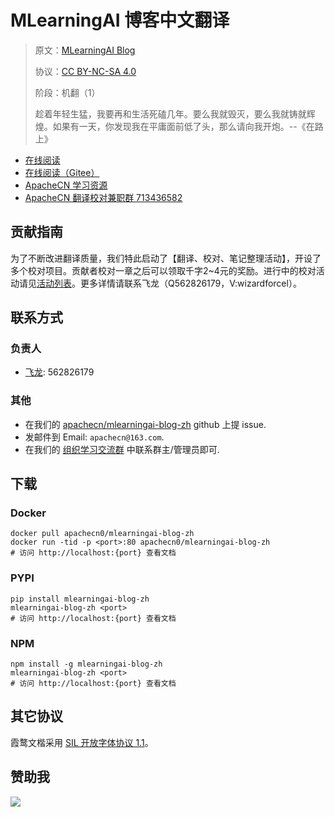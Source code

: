 <!--
    需要填充的占位符：
    
    README.md
    
        MLearningAI 博客中文翻译：文档中文名
        MLearningAI Blog：文档英文名
        https://medium.com/mlearning-ai/：文档原始链接
        mlai：域名前缀
        飞龙：负责人名称
        wizardforcel：负责人 Github 用户名
        562826179：负责人 QQ
        mlearningai-blog-zh：ApacheCN 的 Github 仓库名称
        mlearningai-blog-zh：DockerHub 仓库名称
        mlearningai-blog-zh：PYPI 包名称
        mlearningai-blog-zh：NPM 包名称
    
    CNAME
    
        mlai：域名前缀

    index.html
    
        MLearningAI 博客中文翻译：文档中文名
        rgba(0, 148, 202, 1)：显示颜色
        mlearningai-blog-zh：ApacheCN 的 Github 仓库名称

    asset/docsify-apachecn-footer.js
    
        mlearningai-blog-zh：ApacheCN 的 Github 仓库名称
-->

# MLearningAI 博客中文翻译

> 原文：[MLearningAI Blog](https://medium.com/mlearning-ai/)
> 
> 协议：[CC BY-NC-SA 4.0](http://creativecommons.org/licenses/by-nc-sa/4.0/)
> 
> 阶段：机翻（1）
> 
> 趁着年轻生猛，我要再和生活死磕几年。要么我就毁灭，要么我就铸就辉煌。如果有一天，你发现我在平庸面前低了头，那么请向我开炮。--《在路上》

* [在线阅读](https://mlai.apachecn.org)
* [在线阅读（Gitee）](https://apachecn.gitee.io/doc-template/)
* [ApacheCN 学习资源](http://docs.apachecn.org/)
* [ApacheCN 翻译校对兼职群 713436582](https://jq.qq.com/?_wv=1027&k=VSNtgpjb)

## 贡献指南

为了不断改进翻译质量，我们特此启动了【翻译、校对、笔记整理活动】，开设了多个校对项目。贡献者校对一章之后可以领取千字2\~4元的奖励。进行中的校对活动请见[活动列表](https://home.apachecn.org/#/docs/activity/docs-activity)。更多详情请联系飞龙（Q562826179，V:wizardforcel）。

## 联系方式

### 负责人

* [飞龙](https://github.com/wizardforcel): 562826179

### 其他

*   在我们的 [apachecn/mlearningai-blog-zh](https://github.com/apachecn/mlearningai-blog-zh) github 上提 issue.
*   发邮件到 Email: `apachecn@163.com`.
*   在我们的 [组织学习交流群](https://www.apachecn.org/#/docs/join) 中联系群主/管理员即可.

## 下载

### Docker

```
docker pull apachecn0/mlearningai-blog-zh
docker run -tid -p <port>:80 apachecn0/mlearningai-blog-zh
# 访问 http://localhost:{port} 查看文档
```

### PYPI

```
pip install mlearningai-blog-zh
mlearningai-blog-zh <port>
# 访问 http://localhost:{port} 查看文档
```

### NPM

```
npm install -g mlearningai-blog-zh
mlearningai-blog-zh <port>
# 访问 http://localhost:{port} 查看文档
```

## 其它协议

霞鹜文楷采用 [SIL 开放字体协议 1.1](https://github.com/lxgw/LxgwWenKai/blob/main/SIL_Open_Font_License_1.1.txt)。

## 赞助我

![](https://img-blog.csdnimg.cn/20200112005920729.png)
